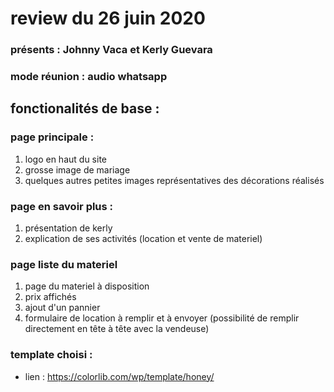 # review du 26 juin 2020

### présents : Johnny Vaca et Kerly Guevara
### mode réunion : audio whatsapp
## fonctionalités de base :

### page principale : 
1. logo en haut du site
2. grosse image de mariage
3. quelques autres petites images représentatives des décorations réalisés

### page en savoir plus :
1. présentation de kerly 
2. explication de ses activités (location et vente de materiel)

### page liste du materiel
1. page du materiel à disposition
2. prix affichés
3. ajout d'un pannier
4. formulaire de location à remplir et à envoyer (possibilité de remplir directement en tête à tête avec la vendeuse)

### template choisi :

- lien : https://colorlib.com/wp/template/honey/